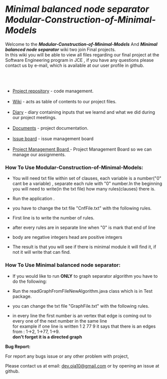 # ***Minimal balanced node separator</br> Modular-Construction-of-Minimal-Models***

Welcome to the ***Modular-Construction-of-Minimal-Models*** And ***Minimal balanced node separator*** wiki two join Final projects.<br>
In this wiki you will be able to view all files regarding our final project at the Software Engineering program in JCE ,
if you have any questions please contact us by e-mail, which is available at our user profile in github.
<br><br><br><br>
* [Project repository](https://github.com/mazmaz2k/Modular-Construction-of-Minimal-Models) - code management.<br><br>
* [Wiki](https://github.com/mazmaz2k/Modular-Construction-of-Minimal-Models/wiki) - acts as table of contents to our project files.<br><br>
* [Diary](https://calendar.google.com/calendar/embed?src=k9htb14njhtete6mmgvi659at8%40group.calendar.google.com&ctz=Asia%2FJerusalem) -  diary containing inputs that we learnd and what we did during our project meetings.<br><br>
* [Documents](https://github.com/mazmaz2k/Modular-Construction-of-Minimal-Models/wiki/Documents) -  project documentation.<br><br>
* [Issue board](https://github.com/mazmaz2k/Modular-Construction-of-Minimal-Models/issues) - issue management board<br><br>
* [Project Management Board ](https://github.com/mazmaz2k/Modular-Construction-of-Minimal-Models/projects/1) - Project Management Board so we can manage our assignments.

### **How To Use Modular-Construction-of-Minimal-Models:**
* You will need txt file within set of clauses, each variable is a number("0" cant be a variable) , separate each rule with "0" number.In the beginning you will need to write(in the txt file) how many rules(clauses) there is.  

* Run the application .

* you have to change the txt file "CnfFile.txt" with the following rules.

* First line is to write the number of rules.

* after every rules are in separate line when "0" is mark that end of line

* body are negative integers head are positive integers

* The result is that you will see if there is minimal module it will find it, if not it will write that can find.

### **How To Use Minimal balanced node separator:**

* If you would like to run **ONLY** to graph separator algorithm you have to do the following:
  
* Run the readGraphFromFileNewAlgorithm.java class which is in Test package.

* you can change the txt file "GraphFile.txt" with the following rules.

* in every line the first number is an vertex that edge is coming out to every one of the next number in the same line </br> for example if one line is written 1 2 77 9 it says that there is an edges from : 1->2, 1->77, 1->9.</br> **don't forget it is a directed graph**  


**Bug Report:**

For report any bugs issue or any other problem with project,

Please contact us at email: dev.oja10@gmail.com or by opening an issue at github.


  

